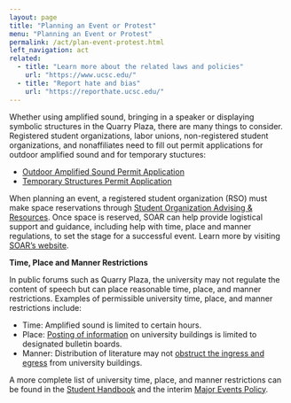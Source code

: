 ```yaml
---
layout: page
title: "Planning an Event or Protest"
menu: "Planning an Event or Protest"
permalink: /act/plan-event-protest.html
left_navigation: act
related:
  - title: "Learn more about the related laws and policies"
    url: "https://www.ucsc.edu/"
  - title: "Report hate and bias"
    url: "https://reporthate.ucsc.edu/"
---
```



Whether using amplified sound, bringing in a speaker or displaying symbolic structures in the Quarry Plaza, there are many things to consider. Registered student organizations, labor unions, non-registered student organizations, and nonaffiliates need to fill out permit applications for outdoor amplified sound and for temporary stuctures:

* [Outdoor Amplified Sound Permit Application](https://forms.gle/5DoDaHKPTue7VbzH7)
* [Temporary Structures Permit Application](https://forms.gle/LWTZSTPW5xryuFXc7) 

When planning an event, a registered student organization (RSO) must make space reservations through [Student Organization Advising & Resources](http://soar.ucsc.edu/). Once space is reserved, SOAR can help provide logistical support and guidance, including help with time, place and manner regulations, to set the stage for a successful event. Learn more by visiting [SOAR’s website](https://soar.ucsc.edu/event-planning/index.html).

**Time, Place and Manner Restrictions**

In public forums such as Quarry Plaza, the university may not regulate the content of speech but can place reasonable time, place, and manner restrictions. Examples of permissible university time, place, and manner restrictions include:

- Time: Amplified sound is limited to certain hours. 
- Place: [Posting of information](https://someca.ucsc.edu/plan-your-project/protocols.html#posting-fliers) on university buildings is limited to designated bulletin boards.
- Manner: Distribution of literature may not [obstruct the ingress and egress](https://deanofstudents.ucsc.edu/student-conduct/student-handbook/100.003.pdf) from university buildings. 

A more complete list of university time, place, and manner restrictions can be found in the [Student Handbook](https://deanofstudents.ucsc.edu/student-conduct/student-handbook/index.html) and the interim [Major Events Policy](https://ucscpolicy.ellucid.com/pman/documents/view/238/?security=44967c3c459180e329345982ccada27606a02039).







